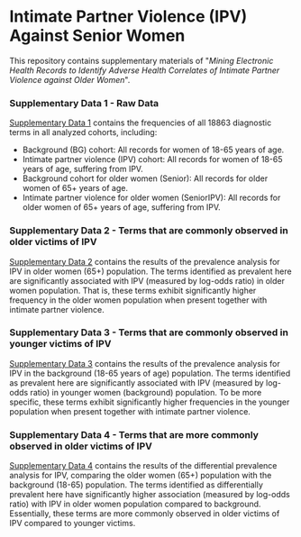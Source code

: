 # Intimate Partner Violence (IPV) Against Senior Women
This repository contains supplementary materials of "*Mining Electronic Health Records to Identify Adverse Health Correlates of Intimate Partner Violence against Older Women*".

### Supplementary Data 1 - Raw Data
[Supplementary Data 1](supplementary_data_1.xlsx) contains the frequencies of all 18863 diagnostic terms in all analyzed cohorts, including:
- Background (BG) cohort: All records for women of 18-65 years of age.
- Intimate partner violence (IPV) cohort: All records for women of 18-65 years of age, suffering from IPV.
- Background cohort for older women (Senior): All records for older women of 65+ years of age.
- Intimate partner violence for older women (SeniorIPV): All records for older women of 65+ years of age, suffering from IPV.

### Supplementary Data 2 - Terms that are commonly observed in older victims of IPV
[Supplementary Data 2](supplementary_data_2.xlsx) contains the results of the prevalence analysis for IPV in older women (65+) population. 
The terms identified as prevalent here are significantly associated with IPV (measured by log-odds ratio) in older women population. That is, these terms exhibit significantly higher frequency in the older women population when present together with intimate partner violence. 

### Supplementary Data 3 - Terms that are commonly observed in younger victims of IPV
[Supplementary Data 3](supplementary_data_3.xlsx) contains the results of the prevalence analysis for IPV in the background (18-65 years of age) population. The terms identified as prevalent here are significantly associated with IPV (measured by log-odds ratio) in younger women (background) population. To be more specific, these terms exhibit significantly higher frequencies in the younger population when present together with intimate partner violence. 

### Supplementary Data 4 - Terms that are more commonly observed in older victims of IPV
[Supplementary Data 4](supplementary_data_4.xlsx) contains the results of the differential prevalence analysis for IPV, comparing the older women (65+) population with the background (18-65) population. The terms identified as differentially prevalent here have significantly higher association (measured by log-odds ratio) with IPV in older women population compared to background. Essentially, these terms are more commonly observed in older victims of IPV compared to younger victims. 
